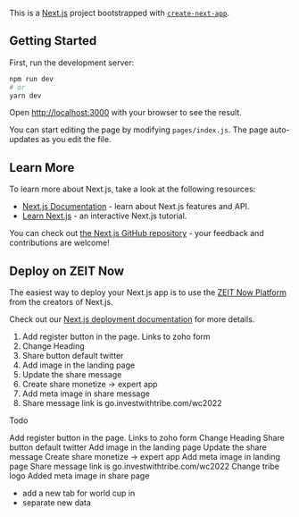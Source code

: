This is a [Next.js](https://nextjs.org/) project bootstrapped with [`create-next-app`](https://github.com/zeit/next.js/tree/canary/packages/create-next-app).

## Getting Started

First, run the development server:

```bash
npm run dev
# or
yarn dev
```

Open [http://localhost:3000](http://localhost:3000) with your browser to see the result.

You can start editing the page by modifying `pages/index.js`. The page auto-updates as you edit the file.

## Learn More

To learn more about Next.js, take a look at the following resources:

- [Next.js Documentation](https://nextjs.org/docs) - learn about Next.js features and API.
- [Learn Next.js](https://nextjs.org/learn) - an interactive Next.js tutorial.

You can check out [the Next.js GitHub repository](https://github.com/zeit/next.js/) - your feedback and contributions are welcome!

## Deploy on ZEIT Now

The easiest way to deploy your Next.js app is to use the [ZEIT Now Platform](https://zeit.co/) from the creators of Next.js.

Check out our [Next.js deployment documentation](https://nextjs.org/docs/deployment) for more details.

1. Add register button in the page. Links to zoho form
2. Change Heading
3. Share button default twitter
4. Add image in the landing page
5. Update the share message
6. Create share monetize -> expert app
7. Add meta image in share message
8. Share message link is go.investwithtribe.com/wc2022

Todo

Add register button in the page. Links to zoho form
Change Heading
Share button default twitter
Add image in the landing page
Update the share message
Create share monetize -> expert app
Add meta image in landing page
Share message link is go.investwithtribe.com/wc2022
Change tribe logo
Added meta image in share page

- add a new tab for world cup in
- separate new data
